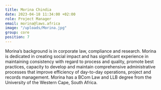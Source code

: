 ```yaml
---
title: Morina Chindia
date: 2023-04-18 11:34:00 +02:00
role: Project Manager
email: morina@laws.africa
image: "/uploads/Morina.jpg"
group: core
position: 7
---
```


Morina’s background is in corporate law, compliance and research. Morina is dedicated in creating social impact and has significant experience in maintaining consistency with regard to process and quality, promote best practices, capacity to develop and maintain comprehensive administrative processes that improve efficiency of day-to-day operations, project and records management. Morina has a BCom Law and LLB degree from the University of the Western Cape, South Africa.